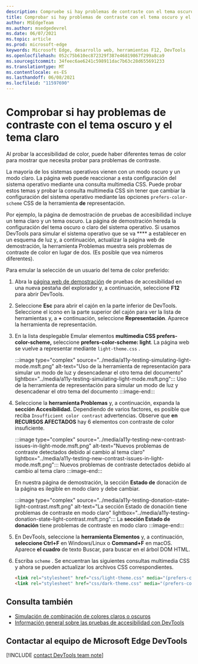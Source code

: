 ```yaml
---
description: Compruebe si hay problemas de contraste con el tema oscuro y el tema claro (para el modo oscuro y el modo claro) mediante la lista desplegable \"Emular la característica multimedia CSS prefers-color-scheme\" en la herramienta de representación.
title: Comprobar si hay problemas de contraste con el tema oscuro y el tema claro
author: MSEdgeTeam
ms.author: msedgedevrel
ms.date: 06/07/2021
ms.topic: article
ms.prod: microsoft-edge
keywords: Microsoft Edge, desarrollo web, herramientas F12, DevTools
ms.openlocfilehash: 052c75b610ec872329f387e46819867f299a8ca9
ms.sourcegitcommit: 34feec6ae6241c598911dac7b63c28d655691233
ms.translationtype: MT
ms.contentlocale: es-ES
ms.lasthandoff: 06/08/2021
ms.locfileid: "11597690"
---
```

# <a name="check-for-contrast-issues-with-dark-theme-and-light-theme"></a>Comprobar si hay problemas de contraste con el tema oscuro y el tema claro

<!-- Rendering tool: Emulate CSS media feature prefers-color-scheme -->

Al probar la accesibilidad de color, puede haber diferentes temas de color para mostrar que necesita probar para problemas de contraste.

La mayoría de los sistemas operativos vienen con un modo oscuro y un modo claro.  La página web puede reaccionar a esta configuración del sistema operativo mediante una consulta multimedia CSS.  Puede probar estos temas y probar la consulta multimedia CSS sin tener que cambiar la configuración del sistema operativo mediante las opciones `prefers-color-scheme` CSS de la herramienta **de** representación.

Por ejemplo, la página de demostración de pruebas de accesibilidad incluye un tema claro y un tema oscuro.  La página de demostración hereda la configuración del tema oscuro o claro del sistema operativo.  Si usamos DevTools para simular el sistema operativo que se va **** a establecer en un esquema de luz y, a continuación, actualizar la página web de demostración, la herramienta Problemas muestra seis problemas de contraste de color en lugar de dos.  (Es posible que vea números diferentes).


Para emular la selección de un usuario del tema de color preferido:

1.  Abra la [página web de demostración][DevToolsA11yErrorsDemopage] de pruebas de accesibilidad en una nueva pestaña del explorador y, a continuación, seleccione **F12** para abrir DevTools.

1.  Seleccione **Esc** para abrir el cajón en la parte inferior de DevTools.  Seleccione el icono en la parte superior del cajón para ver la lista de herramientas y, a **+** continuación, seleccione **Representación**.  Aparece la herramienta de representación.

1.  En la lista desplegable Emular elementos **multimedia CSS prefers-color-scheme,** seleccione **prefers-color-scheme: light**.      La página web se vuelve a representar mediante `light-theme.css` .


    :::image type="complex" source="../media/a11y-testing-simulating-light-mode.msft.png" alt-text="Uso de la herramienta de representación para simular un modo de luz y desencadenar el otro tema del documento" lightbox="../media/a11y-testing-simulating-light-mode.msft.png":::
        Uso de la herramienta de representación para simular un modo de luz y desencadenar el otro tema del documento
    :::image-end:::


1.  Seleccione la **herramienta Problemas** y, a continuación, expanda la **sección Accesibilidad.**  Dependiendo de varios factores, es posible que reciba `Insufficient color contrast` advertencias. Observe que **en RECURSOS AFECTADOS** hay 6 elementos con contraste de color insuficiente.
    
    :::image type="complex" source="../media/a11y-testing-new-contrast-issues-in-light-mode.msft.png" alt-text="Nuevos problemas de contraste detectados debido al cambio al tema claro" lightbox="../media/a11y-testing-new-contrast-issues-in-light-mode.msft.png":::
        Nuevos problemas de contraste detectados debido al cambio al tema claro
    :::image-end:::
    
    En nuestra página de demostración, la sección **Estado de** donación de la página es ilegible en modo claro y debe cambiar. 
    
    :::image type="complex" source="../media/a11y-testing-donation-state-light-contrast.msft.png" alt-text="La sección Estado de donación tiene problemas de contraste en modo claro" lightbox="../media/a11y-testing-donation-state-light-contrast.msft.png":::
        La **sección Estado de donación** tiene problemas de contraste en modo claro
    :::image-end:::
    
1.  En DevTools, seleccione la **herramienta Elementos** y, a continuación, **seleccione Ctrl+F** en Windows/Linux o **Command+F** en macOS.  Aparece **el cuadro** de texto Buscar, para buscar en el árbol DOM HTML.
 
1.  Escriba `scheme` .  Se encuentran las siguientes consultas multimedia CSS y ahora se pueden actualizar los archivos CSS correspondientes.

    ```html
    <link rel="stylesheet" href="css/light-theme.css" media="(prefers-color-scheme: light), (prefers-color-scheme: no-preference)">
    <link rel="stylesheet" href="css/dark-theme.css" media="(prefers-color-scheme: dark)">
    ```


## <a name="see-also"></a>Consulta también

*  [Simulación de combinación de colores claros o oscuros][DevToolsColorSchemeSimulation]
*  [Información general sobre las pruebas de accesibilidad con DevTools](accessibility-testing-in-devtools.md)


## <a name="getting-in-touch-with-the-microsoft-edge-devtools-team"></a>Contactar al equipo de Microsoft Edge DevTools  

[!INCLUDE [contact DevTools team note](../includes/contact-devtools-team-note.md)]  


<!-- links -->
[DevToolsColorSchemeSimulation]: ./preferred-color-scheme-simulation.md "Simulación de combinación de colores claros o | Microsoft Docs"
[DevToolsA11yErrorsDemopage]: https://microsoftedge.github.io/DevToolsSamples/a11y-testing/page-with-errors.html "Página web de demostración de pruebas de accesibilidad | GitHub"
